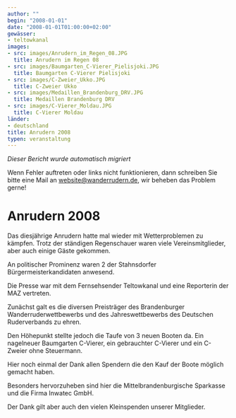 ```yaml
---
author: ""
begin: "2008-01-01"
date: "2008-01-01T01:00:00+02:00"
gewässer:
- teltowkanal
images:
- src: images/Anrudern_im_Regen_08.JPG
  title: Anrudern im Regen 08
- src: images/Baumgarten_C-Vierer_Pielisjoki.JPG
  title: Baumgarten C-Vierer Pielisjoki
- src: images/C-Zweier_Ukko.JPG
  title: C-Zweier Ukko
- src: images/Medaillen_Brandenburg_DRV.JPG
  title: Medaillen Brandenburg DRV
- src: images/C-Vierer_Moldau.JPG
  title: C-Vierer Moldau
länder:
- deutschland
title: Anrudern 2008
typen: veranstaltung
---
```



*Dieser Bericht wurde automatisch migriert*

Wenn Fehler auftreten oder links nicht funktionieren, dann schreiben Sie bitte eine Mail an website@wanderrudern.de, wir beheben das Problem gerne!



# Anrudern 2008


Das diesjährige Anrudern hatte mal wieder mit Wetterproblemen zu kämpfen. Trotz der ständigen Regenschauer waren viele Vereinsmitglieder, aber auch einige Gäste gekommen.

An politischer Prominenz waren 2 der Stahnsdorfer Bürgermeisterkandidaten anwesend.

Die Presse war mit dem Fernsehsender Teltowkanal und eine Reporterin der MAZ vertreten.

Zunächst galt es die diversen Preisträger des Brandenburger Wanderruderwettbewerbs und des Jahreswettbewerbs des Deutschen Ruderverbands zu ehren.

Den Höhepunkt stellte jedoch die Taufe von 3 neuen Booten da. Ein nagelneuer Baumgarten C-Vierer, ein gebrauchter C-Vierer und ein C-Zweier ohne Steuermann.

Hier noch einmal der Dank allen Spendern die den Kauf der Boote möglich gemacht haben.

Besonders hervorzuheben sind hier die Mittelbrandenburgische Sparkasse und die Firma Inwatec GmbH.

Der Dank gilt aber auch den vielen Kleinspenden unserer Mitglieder.
